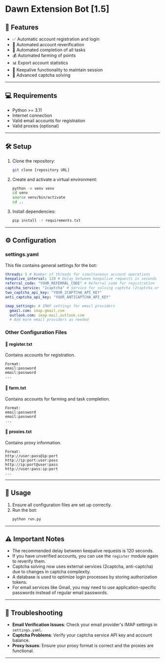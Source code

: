 # Dawn Extension Bot [1.5]

## 🚀 Features

- ✅ Automatic account registration and login
- 📧 Automated account reverification
- 🌾 Automated completion of all tasks
- 💰 Automated farming of points
- 📊 Export account statistics
- 🔄 Keepalive functionality to maintain session
- 🧩 Advanced captcha solving

---

## 💻 Requirements

- Python >= 3.11
- Internet connection
- Valid email accounts for registration
- Valid proxies (optional)

---

## 🛠️ Setup

1. Clone the repository:
   ```bash
   git clone [repository URL]
   ```
2. Create and activate a virtual environment:
   ```bash
   python -m venv venv
   cd venv
   source venv/bin/activate
   cd ..
   ```
3. Install dependencies:
   ```bash
   pip install -r requirements.txt
   ```

---

## ⚙️ Configuration

### settings.yaml

This file contains general settings for the bot:

```yaml
threads: 5 # Number of threads for simultaneous account operations
keepalive_interval: 120 # Delay between keepalive requests in seconds
referral_code: "YOUR_REFERRAL_CODE" # Referral code for registration
captcha_service: "2captcha" # Service for solving captcha (2captcha or anticaptcha)
two_captcha_api_key: "YOUR_2CAPTCHA_API_KEY"
anti_captcha_api_key: "YOUR_ANTICAPTCHA_API_KEY"

imap_settings: # IMAP settings for email providers
  gmail.com: imap.gmail.com
  outlook.com: imap-mail.outlook.com
  # Add more email providers as needed
```

### Other Configuration Files

#### 📁 register.txt
Contains accounts for registration.
```
Format:
email:password
email:password
...
```

#### 📁 farm.txt
Contains accounts for farming and task completion.
```
Format:
email:password
email:password
...
```

#### 📁 proxies.txt
Contains proxy information.
```
Format:
http://user:pass@ip:port
http://ip:port:user:pass
http://ip:port@user:pass
http://user:pass:ip:port
...
```

---

## 🚀 Usage

1. Ensure all configuration files are set up correctly.
2. Run the bot:
   ```bash
   python run.py
   ```

---

## ⚠️ Important Notes

- The recommended delay between keepalive requests is 120 seconds.
- If you have unverified accounts, you can use the `register` module again to reverify them.
- Captcha solving now uses external services (2captcha, anti-captcha) due to changes in captcha complexity.
- A database is used to optimize login processes by storing authorization tokens.
- For email services like Gmail, you may need to use application-specific passwords instead of regular email passwords.

---

## 🔧 Troubleshooting

- **Email Verification Issues**: Check your email provider's IMAP settings in `settings.yaml`.
- **Captcha Problems**: Verify your captcha service API key and account balance.
- **Proxy Issues**: Ensure your proxy format is correct and the proxies are functional.

---
